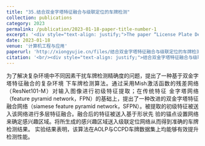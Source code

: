 ```yaml
---
title: "35.结合双金字塔特征融合与级联定位的车牌检测"
collection: publications
category: 2023
permalink: /publication/2023-01-18-paper-title-number-1
excerpt: '<div style="text-align: justify;">The paper “License Plate Detection Using Siamese Feature Pyramid and Cascaded Positioning” presents an algorithm with a Siamese feature pyramid and cascaded positioning. It performs better than traditional methods on relevant datasets.</div>'
date: 2023-01-18
venue: '计算机工程与应用'
paperurl: 'http://xiongyujie.cn/files/结合双金字塔特征融合与级联定位的车牌检测.pdf'
citation: '<br/><div style="text-align: justify;">结合双金字塔特征融合与级联定位的车牌检测, 张俊青，熊玉洁*，孙宪坤，高永彬, 《计算机工程与应用》，2023，59 (2): 240-252</div>'
---
```


<div style="text-align: justify;">为了解决复杂环境中不同因素干扰车牌检测精确度的问题，提出了一种基于双金字塔特征融合的复杂环境 下车牌检测算法。通过采用Mish激活函数的残差网络（ResNet101-M）对输入图像进行初级特征提取；在传统特征 金字塔网络（feature pyramid network，FPN）的基础上，提出了一种改进的双金字塔特征融合网络（siamese feature pyramid network，SFPN）。被提取的初级特征被送入该网络进行多层特征融合。融合后的特征被送入基于形状先 验的锚点设置网络来确定感兴趣区域。将所生成的感兴趣区域送入级联定位网络从而得到准确的车牌检测结果。 实验结果表明，该算法在AOLP与CCPD车牌数据集上均能够有效提升检测性能。</div>

<br/>
